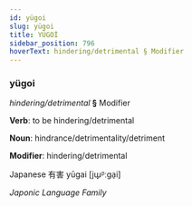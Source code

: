 ```yaml
---
id: yügoi
slug: yügoi
title: YÜGOİ
sidebar_position: 796
hoverText: hindering/detrimental § Modifier
---
```


### yügoi

*hindering/detrimental* **§** Modifier

**Verb**: to be hindering/detrimental

**Noun**: hindrance/detrimentality/detriment

**Modifier**: hindering/detrimental

Japanese 有害 yūgai [jɯ̟ᵝːɡa̠i]

*Japonic Language Family*